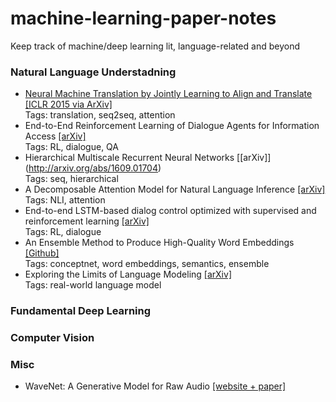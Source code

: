 # machine-learning-paper-notes
Keep track of machine/deep learning lit, language-related and beyond

### Natural Language Understadning 
* [Neural Machine Translation by Jointly Learning to Align and Translate](https://github.com/ilyaeck/machine-learning-paper-notes/blob/master/notes/joint-align-translate.md) [[ICLR 2015 via ArXiv]](https://arxiv.org/abs/1409.0473)<br>
Tags: translation, seq2seq, attention
* End-to-End Reinforcement Learning of Dialogue Agents for Information Access [[arXiv]](https://arxiv.org/abs/1609.00777) <br>
Tags: RL, dialogue, QA
* Hierarchical Multiscale Recurrent Neural Networks [[arXiv]] (http://arxiv.org/abs/1609.01704) <br>
  Tags: seq, hierarchical
* A Decomposable Attention Model for Natural Language Inference [[arXiv]](https://arxiv.org/abs/1606.01933) <br>
  Tags: NLI, attention
* End-to-end LSTM-based dialog control optimized with supervised and reinforcement learning [[arXiv]](https://arxiv.org/abs/1606.01269)<br>
  Tags: RL, dialogue
* An Ensemble Method to Produce High-Quality Word Embeddings [[Github]](https://github.com/LuminosoInsight/conceptnet-numberbatch)<br>
  Tags: conceptnet, word embeddings, semantics, ensemble
* Exploring the Limits of Language Modeling [[arXiv]](https://arxiv.org/abs/1602.02410) <br>
  Tags: real-world language model 


### Fundamental Deep Learning 


### Computer Vision 


### Misc 
* WaveNet: A Generative Model for Raw Audio [[website + paper]](https://deepmind.com/blog/wavenet-generative-model-raw-audio/)
